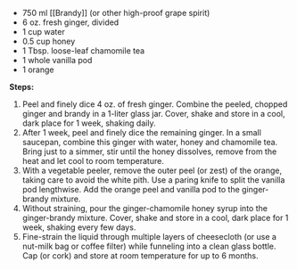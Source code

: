- 750 ml [[Brandy]] (or other high-proof grape spirit)
- 6 oz. fresh ginger, divided
- 1 cup water
- 0.5 cup honey
- 1 Tbsp. loose-leaf chamomile tea
- 1 whole vanilla pod
- 1 orange

**Steps:**

1. Peel and finely dice 4 oz. of fresh ginger. Combine the peeled, chopped ginger and brandy in a 1-liter glass jar. Cover, shake and store in a cool, dark place for 1 week, shaking daily.
2. After 1 week, peel and finely dice the remaining ginger. In a small saucepan, combine this ginger with water, honey and chamomile tea. Bring just to a simmer, stir until the honey dissolves, remove from the heat and let cool to room temperature.
3. With a vegetable peeler, remove the outer peel (or zest) of the orange, taking care to avoid the white pith. Use a paring knife to split the vanilla pod lengthwise. Add the orange peel and vanilla pod to the ginger-brandy mixture.
4. Without straining, pour the ginger-chamomile honey syrup into the ginger-brandy mixture. Cover, shake and store in a cool, dark place for 1 week, shaking every few days.
5. Fine-strain the liquid through multiple layers of cheesecloth (or use a nut-milk bag or coffee filter) while funneling into a clean glass bottle. Cap (or cork) and store at room temperature for up to 6 months.